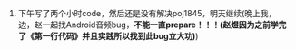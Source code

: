 1. 下午写了两个小时code，然后还是没有解决poj1845，明天继续(晚上我，边，赵一起找Android音频bug，**不能一直prepare！！！(赵煜因为之前学完了《第一行代码》并且实践所以找到此bug立大功)**)